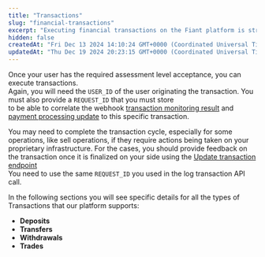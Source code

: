 ```yaml
---
title: "Transactions"
slug: "financial-transactions"
excerpt: "Executing financial transactions on the Fiant platform is straightforward. \nUsing this set of endpoints is also taking care of compliance requirements for you."
hidden: false
createdAt: "Fri Dec 13 2024 14:10:24 GMT+0000 (Coordinated Universal Time)"
updatedAt: "Thu Dec 19 2024 20:23:15 GMT+0000 (Coordinated Universal Time)"
---
```

Once your user has the required assessment level acceptance, you can execute transactions.  
Again, you will need the `USER_ID` of the user originating the transaction. You must also provide a `REQUEST_ID` that you must store  
to be able to correlate the webhook [transaction monitoring result](https://fiant.readme.io/docs/webhook-definitions#transaction-monitoring-result) and [payment processing update](https://fiant.readme.io/docs/webhook-definitions#payment-processing-update)  to this specific transaction.

You may need to complete the transaction cycle, especially for some operations, like sell operations, if they require actions being taken on your proprietary infrastructure. For the cases, you should provide feedback on the transaction once it is finalized on your side using the [Update transaction endpoint](https://fiant.readme.io/reference/providefeedback)  
You need to use the same `REQUEST_ID` you used in the log transaction API call.

In the following sections you will see specific details for all the types of Transactions that our platform supports:

- **Deposits**
- **Transfers**
- **Withdrawals**
- **Trades**
